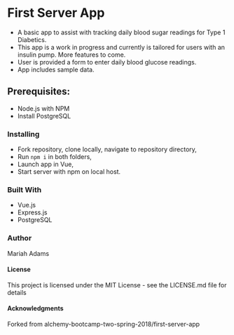 # First Server App
 
* A basic app to assist with tracking daily blood sugar readings for Type 1 Diabetics. 
* This app is a work in progress and currently is tailored for users with an insulin pump. More features to come. 
* User is provided a form to enter daily blood glucose readings. 
* App includes sample data. 

## Prerequisites:
* Node.js with NPM
* Install PostgreSQL 

### Installing
* Fork repository, clone locally, navigate to repository directory,
* Run `npm i` in both folders,
* Launch app in Vue,
* Start server with npm on local host.

### Built With
* Vue.js 
* Express.js
* PostgreSQL

### Author
Mariah Adams 

#### License
This project is licensed under the MIT License - see the LICENSE.md file for details

#### Acknowledgments
Forked from alchemy-bootcamp-two-spring-2018/first-server-app